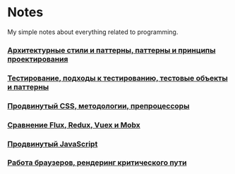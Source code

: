 # Notes

My simple notes about everything related to programming.

### [Архитектурные стили и паттерны, паттерны и принципы проектирования](./Architecture-Design.md)
### [Тестирование, подходы к тестированию, тестовые объекты и паттерны](./Testing.md)
### [Продвинутый CSS, методологии, препроцессоры](./CSS.md)
### [Сравнение Flux, Redux, Vuex и Mobx](./Flux-Redux-Vuex-Mobx.md)
### [Продвинутый JavaScript](./JavaScript.md)
### [Работа браузеров, рендеринг критического пути](./Browsers.md)
